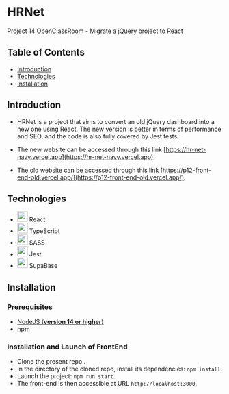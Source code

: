 # HRNet
Project 14 OpenClassRoom - Migrate a jQuery project to React

## Table of Contents
- [Introduction](#introduction)
- [Technologies](#technologies)
- [Installation](#installation)

## Introduction

- HRNet is a project that aims to convert an old jQuery dashboard into a new one using React. The new version is better in terms of performance and SEO, and the code is also fully covered by Jest tests.

- The new website can be accessed through this link [https://hr-net-navy.vercel.app](https://hr-net-navy.vercel.app).
- The old website can be accessed through this link [https://p12-front-end-old.vercel.app/](https://p12-front-end-old.vercel.app/).


## Technologies 

- <img src="https://user-images.githubusercontent.com/25181517/183897015-94a058a6-b86e-4e42-a37f-bf92061753e5.png" width="24"/> React
- <img src="https://user-images.githubusercontent.com/25181517/183890598-19a0ac2d-e88a-4005-a8df-1ee36782fde1.png" width="24"/> TypeScript
- <img src="https://icons-for-free.com/iconfiles/png/512/end+long+shadow+preprocesor+sass+web+icon-1320184849915610733.png" width="24"/> SASS
- <img src="https://www.svgrepo.com/show/353930/jest.svg" width="24"/> Jest
- <img src="https://cf.appdrag.com/dashboard-openvm-clo-b2d42c/uploads/supabase-TAiY.png" width="24"/> SupaBase
## Installation 

### Prerequisites

- [NodeJS (**version 14 or higher**)](https://nodejs.org/en/)
- [npm](https://www.npmjs.com/)

### Installation and Launch of FrontEnd

- Clone the present repo .
- In the directory of the cloned repo, install its dependencies: `npm install`.
- Launch the project: `npm run start`.
- The front-end is then accessible at URL `http://localhost:3000`.
